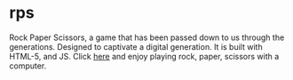 # rps
Rock Paper Scissors, a game that has been passed down to us through the generations. Designed to captivate a digital generation. It is built with HTML-5, and JS. Click [here]( https://ydahal1.github.io/Rock-Paper-Scissors/) and enjoy playing rock, paper, scissors with a computer. 

